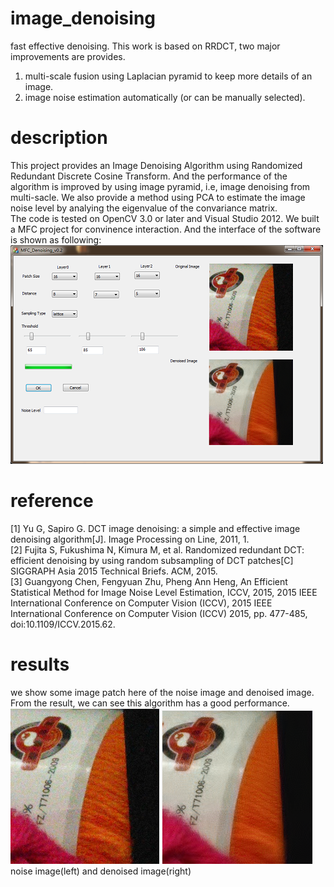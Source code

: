 # image_denoising
fast effective denoising. This work is based on RRDCT, two major improvements are provides. <br>
1. multi-scale fusion using Laplacian pyramid to keep more details of an image.  <br>
2. image noise estimation automatically (or can be manually selected).
# description
This project provides an Image Denoising Algorithm using Randomized Redundant Discrete Cosine Transform. And the performance of the algorithm is improved by using image pyramid, i.e, image denoising from multi-sacle. We also provide a method using PCA to estimate the image noise level by analying the eigenvalue of the convariance matrix. <br>
The code is tested on OpenCV 3.0 or later and Visual Studio 2012. We built a MFC project for convinence interaction. And the interface of the software is shown as following: <br>
![image](./screenshot/interface.png)
# reference
[1] Yu G, Sapiro G. DCT image denoising: a simple and effective image denoising algorithm[J]. Image Processing on Line, 2011, 1. <br>
[2] Fujita S, Fukushima N, Kimura M, et al. Randomized redundant DCT: efficient denoising by using random subsampling of DCT patches[C]  SIGGRAPH Asia 2015 Technical Briefs. ACM, 2015. <br>
[3] Guangyong Chen, Fengyuan Zhu, Pheng Ann Heng, An Efficient Statistical Method for Image Noise Level Estimation, ICCV, 2015, 2015 IEEE International Conference on Computer Vision (ICCV), 2015 IEEE International Conference on Computer Vision (ICCV) 2015, pp. 477-485, doi:10.1109/ICCV.2015.62. 
# results
we show some image patch here of the noise image and denoised image. From the result, we can see this algorithm has a good performance.<br>
![image](./screenshot/noise.png)
![image](./screenshot/denoised.png)
<br>
noise image(left) and denoised image(right)
